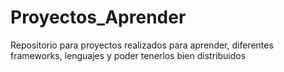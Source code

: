 # Proyectos_Aprender
Repositorio para proyectos realizados para aprender, diferentes frameworks, lenguajes y poder tenerlos bien distribuidos 
